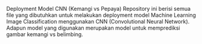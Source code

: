 Deployment Model CNN (Kemangi vs Pepaya)
Repository ini berisi semua file yang dibutuhkan untuk melakukan deployment model Machine Learning Image Classification menggunakan CNN (Convolutional Neural Network). Adapun model yang digunakan merupakan model untuk memprediksi gambar kemangi vs belimbing.

